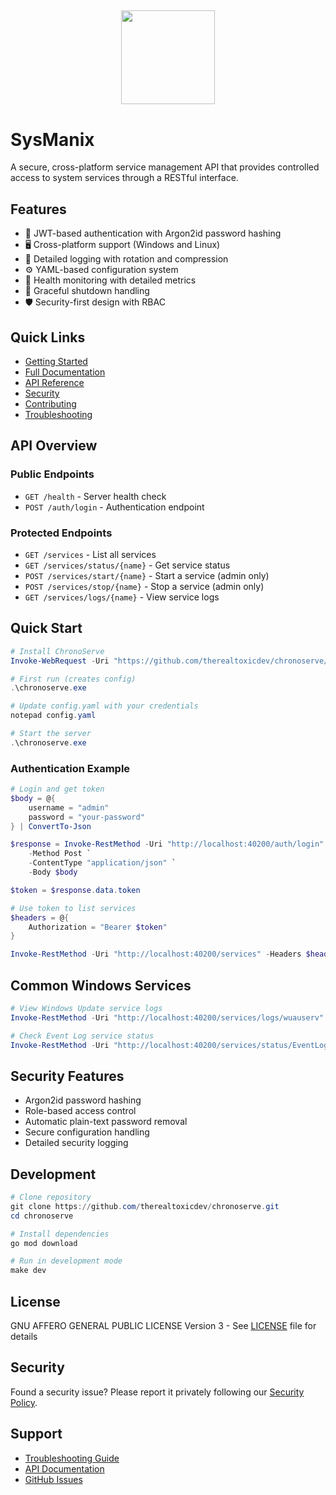 <h2 align='center'>
  <img src="https://img.toxicdev.me/api/user/510065483693817867/IPf3aZXe.png" height='150px' width='150px'/>
  <br> 
</h2>

# SysManix
A secure, cross-platform service management API that provides controlled access to system services through a RESTful interface.

## Features

- 🔐 JWT-based authentication with Argon2id password hashing
- 🖥️ Cross-platform support (Windows and Linux)
- 📝 Detailed logging with rotation and compression
- ⚙️ YAML-based configuration system
- 🚦 Health monitoring with detailed metrics
- 🔄 Graceful shutdown handling
- 🛡️ Security-first design with RBAC

## Quick Links

- [Getting Started](./docs/GETTING_STARTED.md)
- [Full Documentation](./docs/DOCUMENTATION.md)
- [API Reference](./docs/API_REFERENCE.md)
- [Security](./SECURITY.md)
- [Contributing](./CONTRIBUTING.md)
- [Troubleshooting](./docs/TROUBLESHOOTING.md)

## API Overview

### Public Endpoints
- `GET /health` - Server health check
- `POST /auth/login` - Authentication endpoint

### Protected Endpoints
- `GET /services` - List all services
- `GET /services/status/{name}` - Get service status
- `POST /services/start/{name}` - Start a service (admin only)
- `POST /services/stop/{name}` - Stop a service (admin only)
- `GET /services/logs/{name}` - View service logs

## Quick Start

```powershell
# Install ChronoServe
Invoke-WebRequest -Uri "https://github.com/therealtoxicdev/chronoserve/releases/latest/download/chronoserve_windows_amd64.exe" -OutFile "chronoserve.exe"

# First run (creates config)
.\chronoserve.exe

# Update config.yaml with your credentials
notepad config.yaml

# Start the server
.\chronoserve.exe
```

### Authentication Example

```powershell
# Login and get token
$body = @{
    username = "admin"
    password = "your-password"
} | ConvertTo-Json

$response = Invoke-RestMethod -Uri "http://localhost:40200/auth/login" `
    -Method Post `
    -ContentType "application/json" `
    -Body $body

$token = $response.data.token

# Use token to list services
$headers = @{
    Authorization = "Bearer $token"
}

Invoke-RestMethod -Uri "http://localhost:40200/services" -Headers $headers
```

## Common Windows Services

```powershell
# View Windows Update service logs
Invoke-RestMethod -Uri "http://localhost:40200/services/logs/wuauserv" -Headers $headers

# Check Event Log service status
Invoke-RestMethod -Uri "http://localhost:40200/services/status/EventLog" -Headers $headers
```

## Security Features

- Argon2id password hashing
- Role-based access control
- Automatic plain-text password removal
- Secure configuration handling
- Detailed security logging

## Development

```powershell
# Clone repository
git clone https://github.com/therealtoxicdev/chronoserve.git
cd chronoserve

# Install dependencies
go mod download

# Run in development mode
make dev
```

## License

GNU AFFERO GENERAL PUBLIC LICENSE Version 3 - See [LICENSE](./LICENSE) file for details

## Security

Found a security issue? Please report it privately following our [Security Policy](./SECURITY.md).

## Support

- [Troubleshooting Guide](./docs/TROUBLESHOOTING.md)
- [API Documentation](./docs/API_REFERENCE.md)
- [GitHub Issues](https://github.com/therealtoxicdev/chronoserve/issues)
